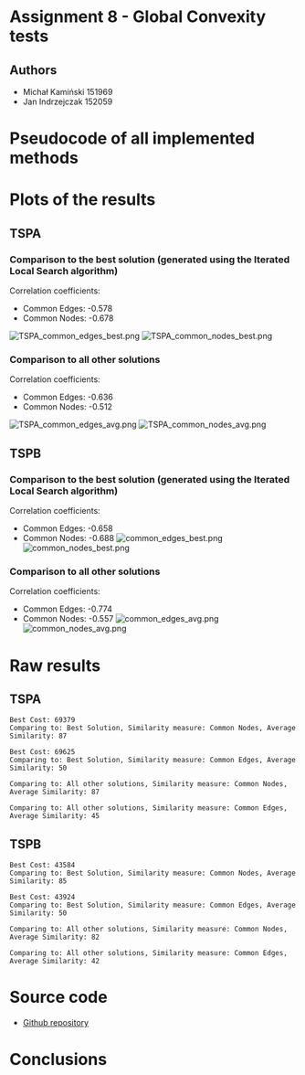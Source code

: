 # Assignment 8 - Global Convexity tests

## Authors 
- Michał Kamiński 151969
- Jan Indrzejczak 152059

# Pseudocode of all implemented methods


# Plots of the results

## TSPA

### Comparison to the best solution (generated using the Iterated Local Search algorithm)
Correlation coefficients:
- Common Edges: -0.578
- Common Nodes: -0.678

![TSPA_common_edges_best.png](assets%2FTSPA_common_edges_best.png)
![TSPA_common_nodes_best.png](assets%2FTSPA_common_nodes_best.png)
### Comparison to all other solutions
Correlation coefficients:
- Common Edges: -0.636
- Common Nodes: -0.512

![TSPA_common_edges_avg.png](assets%2FTSPA_common_edges_avg.png)
![TSPA_common_nodes_avg.png](assets%2FTSPA_common_nodes_avg.png)

## TSPB

### Comparison to the best solution (generated using the Iterated Local Search algorithm)
Correlation coefficients:
- Common Edges: -0.658
- Common Nodes: -0.688
![common_edges_best.png](assets%2Fcommon_edges_best.png)
![common_nodes_best.png](assets%2Fcommon_nodes_best.png)

### Comparison to all other solutions
Correlation coefficients:
- Common Edges: -0.774
- Common Nodes: -0.557
![common_edges_avg.png](assets%2Fcommon_edges_avg.png)
![common_nodes_avg.png](assets%2Fcommon_nodes_avg.png)

# Raw results

## TSPA

```
Best Cost: 69379
Comparing to: Best Solution, Similarity measure: Common Nodes, Average Similarity: 87

Best Cost: 69625
Comparing to: Best Solution, Similarity measure: Common Edges, Average Similarity: 50

Comparing to: All other solutions, Similarity measure: Common Nodes, Average Similarity: 87

Comparing to: All other solutions, Similarity measure: Common Edges, Average Similarity: 45
```
## TSPB
```
Best Cost: 43584
Comparing to: Best Solution, Similarity measure: Common Nodes, Average Similarity: 85

Best Cost: 43924
Comparing to: Best Solution, Similarity measure: Common Edges, Average Similarity: 50

Comparing to: All other solutions, Similarity measure: Common Nodes, Average Similarity: 82

Comparing to: All other solutions, Similarity measure: Common Edges, Average Similarity: 42

```
# Source code

- [Github repository](https://github.com/2002jan/put-ec-2024)


# Conclusions
